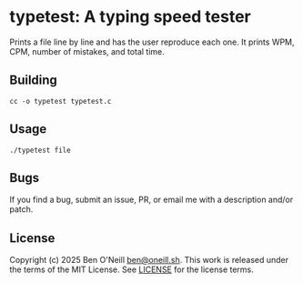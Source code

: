# typetest: A typing speed tester

Prints a file line by line and has the user reproduce each one.
It prints WPM, CPM, number of mistakes, and total time.

## Building

```shell
cc -o typetest typetest.c
```

## Usage

```shell
./typetest file
```

## Bugs

If you find a bug, submit an issue, PR, or email me with a description and/or patch.

## License

Copyright (c) 2025 Ben O'Neill <ben@oneill.sh>. This work is released under the
terms of the MIT License. See [LICENSE](LICENSE) for the license terms.
